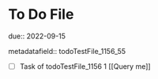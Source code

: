 # To Do File

due:: 2022-09-15

metadatafield:: todoTestFile_1156_55

- [ ] Task of todoTestFile_1156 1 [[Query me]]
